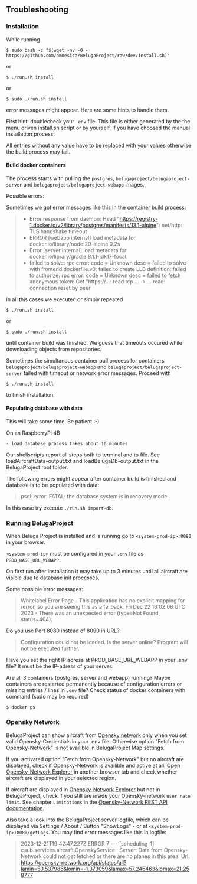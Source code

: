 ## Troubleshooting

### Installation

While running
```
$ sudo bash -c "$(wget -nv -O - https://github.com/amnesica/BelugaProject/raw/dev/install.sh)"
```
or

```
$ ./run.sh install
```

or

```
$ sudo ./run.sh install
```

error messages might appear. Here are some hints to handle them.

First hint: doublecheck your `.env` file. This file is either generated by the the menu driven install.sh script or by yourself, if you have choosed the manual installation process.

All entries without any value have to be replaced with your values otherwise the build process may fail.

#### Build docker containers

The process starts with pulling the `postgres`, `belugaproject/belugaproject-server` and `belugaproject/belugaproject-webapp` images.

Possible errors:

Sometimes we got error messages like this in the container build process:

> - Error response from daemon: Head "https://registry-1.docker.io/v2/library/postgres/manifests/13.1-alpine": net/http: TLS handshake timeout
> - ERROR [webapp internal] load metadata for docker.io/library/node:20-alpine 0.2s
> - Error [server internal] load metadata for docker.io/library/gradle:8.1.1-jdk17-focal:
> - failed to solve: rpc error: code = Unknown desc = failed to solve with frontend dockerfile.v0: failed to create LLB definition: failed to authorize: rpc error: code = Unknown desc = failed to fetch anonymous token: Get "https://...: read tcp ... -> ... read: connection reset by peer

In all this cases we executed or simply repeated

```
$ ./run.sh install
```
or

```
$ sudo ./run.sh install
```

until container build was finished. We guess that timeouts occured while downloading objects from repositories.

Sometimes the simultanous container pull process for containers `belugaproject/belugaproject-webapp` and `belugaproject/belugaproject-server` failed with timeout or network error messages. Proceed with

```
$ ./run.sh install
```

to finish installation.

#### Populating database with data

This will take some time. Be patient :-)

On an RaspberryPi 4B

    - load database process takes about 10 minutes

Our shellscripts report all steps both to terminal and to file. See loadAircraftData-output.txt and loadBelugaDb-output.txt in the BelugaProject root folder.

The following errors might appear after container build is finished and database is to be populated with data:

> psql: error: FATAL: the database system is in recovery mode

In this case try execute `./run.sh import-db`.

### Running BelugaProject

When Beluga Project is installed and is running go to `<system-prod-ip>:8090` in your browser.

`<system-prod-ip>` must be configured in your `.env` file as `PROD_BASE_URL_WEBAPP`.

On first run after installation it may take up to 3 minutes until all aircraft are visible due to database init processes.

Some possible error messages:

> Whitelabel Error Page - This application has no explicit mapping for /error, so you are seeing this as a fallback. Fri Dec 22 16:02:08 UTC 2023 - There was an unexpected error (type=Not Found, status=404).

Do you use Port 8080 instead of 8090 in URL?

> Configuration could not be loaded. Is the server online? Program will not be executed further.

Have you set the right IP adress at PROD_BASE_URL_WEBAPP in your .env file? It must be the IP-adress of your server.

Are all 3 containers (postgres, server and webapp) running? Maybe containers are restarted permanently because of configuration errors or missing entries / lines in `.env` file?
Check status of docker containers with command (sudo may be required)

```
$ docker ps
```

### Opensky Network

BelugaProject can show aircraft from [Opensky network](https://opensky-network.org/) only when you set valid Opensky-Credentials in your .env file. Otherwise option "Fetch from Opensky-Network" is not availible in BelugaProject Map settings.

If you activated option "Fetch from Opensky-Network" but no aircraft are displayed, check if Opensky-Network is availible and active at all. Open [Opensky-Network Explorer](https://opensky-network.org/network/explorer) in another browser tab and check whether aircraft are displayed in your selected region.

If aircraft are displayed in [Opensky-Network Explorer](https://opensky-network.org/network/explorer) but not in BelugaProject, check if you still are inside your Opensky-network `user rate limit`. See chapter `Limitations` in the [Opensky-Network REST API documentation](https://openskynetwork.github.io/opensky-api/rest.html).

Also take a look into the BelugaProject server logfile, which can be displayed via Settings / About / Button "ShowLogs" - or at `<system-prod-ip>:8080/getLogs`. You may find error messages like this in logfile:

> 2023-12-21T19:42:47.227Z ERROR 7 --- [scheduling-1] c.a.b.services.aircraft.OpenskyService : Server: Data from Opensky-Network could not get fetched or there are no planes in this area. Url: https://opensky-network.org/api/states/all?lamin=50.537986&lomin=-1.373059&lamax=57.246463&lomax=21.258777
